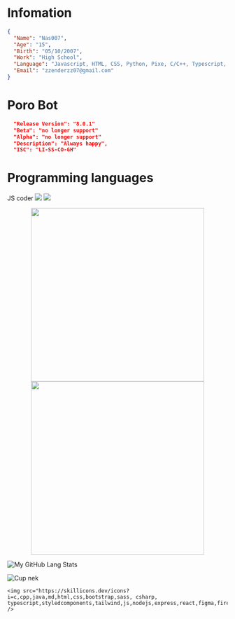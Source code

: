 # Infomation

```json
{
  "Name": "Nas007",
  "Age": "15",
  "Birth": "05/10/2007",
  "Work": "High School",
  "Language": "Javascript, HTML, CSS, Python, Pixe, C/C++, Typescript, Node.js",
  "Email": "zzenderzz07@gmail.com"
}
```

# Poro Bot
```json
  "Release Version": "8.0.1"
  "Beta": "no longer support"
  "Alpha": "no longer support"
  "Description": "Always happy",
  "ISC": "LI-SS-CO-GH"
```
# Programming languages

 JS coder
![](https://komarev.com/ghpvc/?username=hongduc-code-dao)
![](https://komarev.com/ghpvc/?username=hongduc-code-dao)


<div align=center>
    <img
        width="396"
        src="https://streak-stats.demolab.com?user=DarkEnderr&theme=dracula&locale=vi&date_format=j%2Fn%5B%2FY%5D"
    />
    <img
        width="396"
        src="https://github-readme-stats.vercel.app/api?username=DarkEnderr&show_icons=true&theme=dracula"
    />
</div>


![My GitHub Lang Stats](https://github-readme-stats.vercel.app/api/top-langs/?username=DarkEnderr&theme=tokyonight&layout=compact)

![Cup nek](https://github-profile-trophy.vercel.app/?username=DarkEnderr&theme=onedark)

    <img src="https://skillicons.dev/icons?i=c,cpp,java,md,html,css,bootstrap,sass, csharp, typescript,styledcomponents,tailwind,js,nodejs,express,react,figma,firebase,git,github,heroku,mongodb,neovim,netlify,nextjs,ps,powershell,pug,redux,sqlite,stackoverflow,svg,twitter,ts,vercel,vim,vite,vscode,wordpress,xdactions&theme=dark" />
